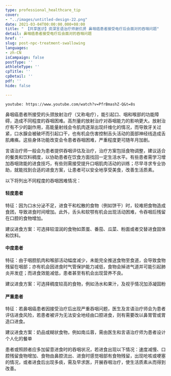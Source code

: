 ```yaml
---
type: professional_healthcare_tip
cover:
- "../images/untitled-design-22.png"
date: 2021-03-04T00:00:00.000+08:00
title: " 【共享医识】资深言语治疗师谢仉贤 鼻咽癌患者接受电疗后会面对的吞咽问题"
detail: 鼻咽癌患者接受电疗后会面对的吞咽问题
href: ''
slug: post-npc-treatment-swallowing
languages:
- zh-CN
isCampaign: false
postType: ''
athleteType: ''
cpTitle: ''
cpDetail: ''
pdf: ''
hide: false

---
```

`youtube: https://www.youtube.com/watch?v=PfrBmashZ-Q&t=8s`

鼻咽癌患者所接受的头颈放射治疗（又称电疗），能引起口、咽和喉部的功能障碍，造成不同程度的吞咽困难。高剂量的放射治疗对吞咽能力的影响更大。放射治疗有不少的副作用，高能量射线会令肌肉逐渐出现纤维化的情况，而导致牙关过紧，口水腺会被破坏而引起口干，也有机会伤害控制舌头活动的面部神经线造成舌肌瘫痪。这些身体功能改变会令患者吞咽困难，严重程度更可随年月加剧。

言语治疗师一般会为患者提供吞咽评估及治疗，治疗方案包括食物调整，建议适合的餐类和饮料稠度，以协助患者在饮食方面找回一定生活水平。有些患者需学习增加吞咽效能的进食技巧，有些则需接受提升口咽肌肉活动的训练；尽早寻求专业协助，就能找到合适的进食方案，让患者可以安全地享受美食，改善生活质素。

以下将列出不同程度的吞咽困难情况：

#### 轻度患者

特征：因为口水分泌不足，进食干和松散的食物（例如饼干）时，较难把食物造成食团，导致进食时间增加。此外，舌头和软颚有机会出现活动困难，令吞咽后残留在口腔的食物增加。

建议进食方案：可选择较湿润的食物如蒸蛋、番茄、瓜菜、粉面或者交替进食固体和饮料。

#### 中度患者

特征：由于咽腔肌肉和喉部活动幅度减少，未能完全推送食物至食道，会导致食物残留在咽部；亦有机会因进食时气管保护能力减低，食物会掉进气道并可能引起肺炎并发症；而进食效能减低，患者甚至有机会出现营养不良。

建议进食方案：可选择稠度较高的食物，例如汤水和果汁，及视乎情况加添凝固粉

#### 严重患者

特征：若鼻咽癌患者因接受治疗后出现严重吞咽问题，医生及言语治疗师会为患者评估进食风险，若患者被评为无法安全地经由口腔进食，则有需要改以鼻胃管或胃造口进食。

建议进食方案：奶品或糊状食物，例如南瓜蓉，需由医生和言语治疗师为患者设计个人化的餐单

患者或照顾者应多加留意进食时的吞咽状况，若进食出现以下情况：速度减慢、口腔残留食物增加、食物由鼻腔流出、进食时感觉咽部有食物残留，出现呛咳或哽塞的情况，或者进食后出现多痰，需及早求医，开展吞咽治疗，使生活质素从而得到改善。